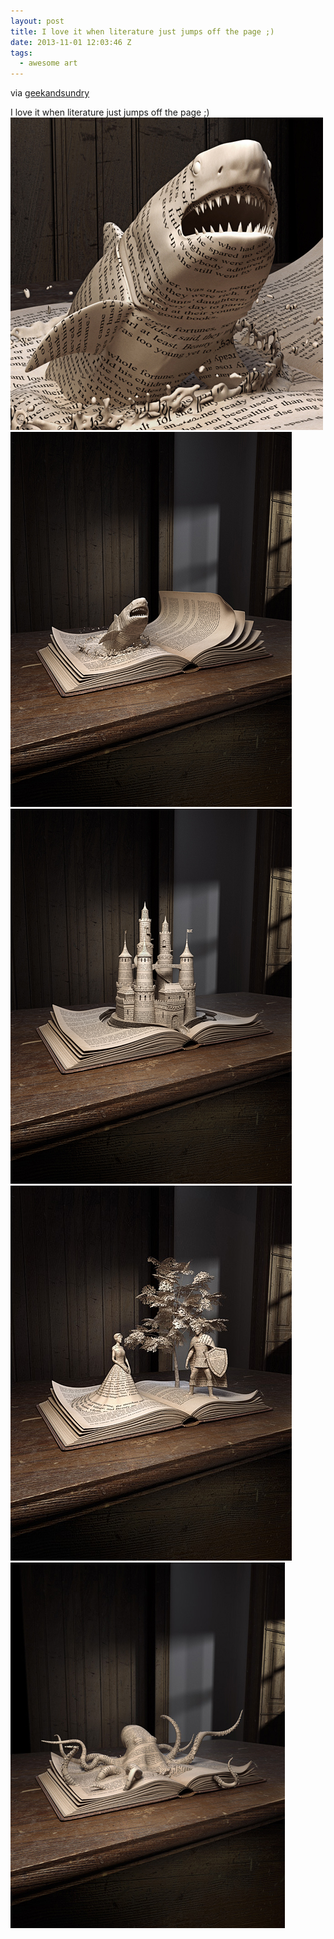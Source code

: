 ```yaml
---
layout: post
title: I love it when literature just jumps off the page ;)
date: 2013-11-01 12:03:46 Z
tags:
  - awesome art
---
```

via [geekandsundry](http://geekandsundry.tumblr.com/post/65479517071/unicorn-meat-is-too-mainstream-books-by-the)

I love it when literature just jumps off the page ;)
![](/media/2013/11/65686350247_0.jpg)
![](/media/2013/11/65686350247_1.jpg)
![](/media/2013/11/65686350247_2.jpg)
![](/media/2013/11/65686350247_3.jpg)
![](/media/2013/11/65686350247_4.jpg)
